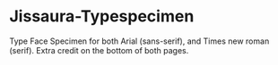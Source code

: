 # Jissaura-Typespecimen
Type Face Specimen for both Arial (sans-serif), and Times new roman (serif). Extra credit on the bottom of both pages.

